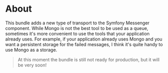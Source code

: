 # About
This bundle adds a new type of transport to the Symfony Messenger component. While Mongo is not the best tool to be used as a queue, sometimes it's more convenient to use the tools that your application already uses. For example, if your application already uses Mongo and you want a persistent storage for the failed messages, I think it's quite handy to use Mongo as a storage.  
> At this moment the bundle is still not ready for production, but it will be very soon!  
